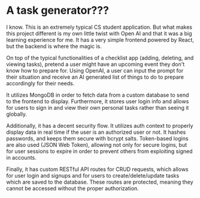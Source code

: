 # A task generator???

I know. This is an extremely typical CS student application. But what makes this project different is my own little twist with Open AI and that it 
was a big learning experience for me. It has a very simple frontend powered by React, but the backend is where the magic is. 

On top of the typical functionalities of a checklist app (adding, deleting, and viewing tasks), pretend a user might have an upcoming event they don't
know how to prepare for. Using OpenAI, a user can input the prompt for their situation and receive an AI generated list of things to do to prepare
accordingly for their needs.

It utilizes MongoDB in order to fetch data from a custom database to send to the frontend to display. Furthermore, it stores user login info and 
allows for users to sign in and view their own personal tasks rather than seeing it globally.

Additionally, it has a decent security flow. It utilizes auth context to properly display data in real time if the user is an authorized user or not.
It hashes passwords, and keeps them secure with bcrypt salts. Token-based logins are also used (JSON Web Token), allowing not only for secure logins,
but for user sessions to expire in order to prevent others from exploiting signed in accounts. 

Finally, it has custom RESTful API routes for CRUD requests, which allows for user login and signups and for users to create/delete/update tasks which are 
saved to the database. These routes are protected, meaning they cannot be accessed without the proper authorization. 
